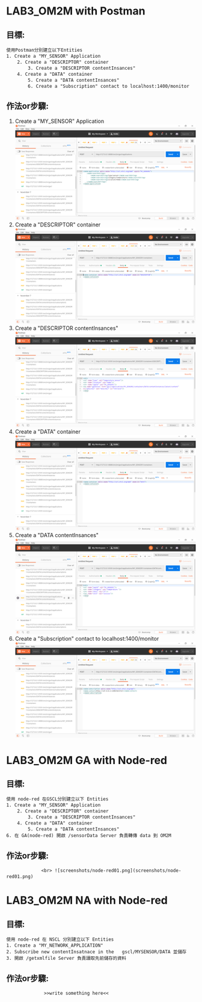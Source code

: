 # LAB3_OM2M with Postman
## 目標:
    使用Postman分別建立以下Entities
	1. Create a "MY_SENSOR" Application
		2. Create a "DESCRIPTOR" container
			3. Create a "DESCRIPTOR contentInsances"
		4. Create a "DATA" container
			5. Create a "DATA contentInsances"
			6. Create a "Subscription" contact to localhost:1400/monitor

## 作法or步驟:

1. Create a "MY_SENSOR" Application <br> ![screenshots/postman01.png](screenshots/postman01.png) 
2. Create a "DESCRIPTOR" container <br> ![screenshots/postman02.png](screenshots/postman02.png)
3. Create a "DESCRIPTOR contentInsances" <br> ![screenshots/postman03.png](screenshots/postman03.png)
4. Create a "DATA" container <br> ![screenshots/postman04.png](screenshots/postman04.png)
5. Create a "DATA contentInsances" <br> ![screenshots/postman05.png](screenshots/postman05.png)
6. Create a "Subscription" contact to localhost:1400/monitor <br> ![screenshots/postman06.png](screenshots/postman06.png)
# LAB3_OM2M  GA with Node-red
## 目標:
    使用 node-red 在GSCL分別建立以下 Entities
	1. Create a "MY_SENSOR" Application
		2. Create a "DESCRIPTOR" container
			3. Create a "DESCRIPTOR contentInsances"
		4. Create a "DATA" container
			5. Create a "DATA contentInsances"
	6. 在 GA(node-red) 開啟 /sensorData Server 負責轉傳 data 到 OM2M
	

## 作法or步驟:
                 <br> ![screenshots/node-red01.png](screenshots/node-red01.png)





# LAB3_OM2M  NA with Node-red
## 目標:
    	

    使用 node-red 在 NSCL 分別建立以下 Entities
	1. Create a "MY_NETWORK_APPLICATION"
	2. Subscribe new contentInsatnace in the   gscl/MYSENSOR/DATA 並儲存
	3. 開啟 /getxmlfile Server 負責讀取先前儲存的資料
    
## 作法or步驟:
                  >>write something here<<
